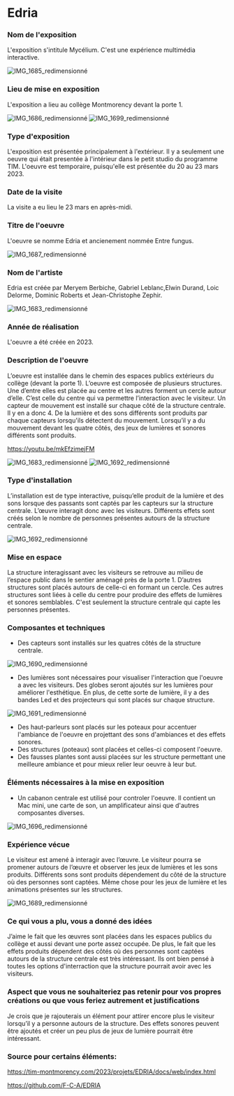# Edria
### Nom de l'exposition    
L'exposition s'intitule Mycélium. C'est une expérience multimédia interactive.

![IMG_1685_redimensionné](https://user-images.githubusercontent.com/112189528/228869447-add24abe-347a-4ebf-8be4-60d635e8ce1c.png)

### Lieu de mise en exposition
L'exposition a lieu au collège Montmorency devant la porte 1.

![IMG_1686_redimensionné](https://user-images.githubusercontent.com/112189528/228869594-400ec1e5-b9f2-4e47-8f55-65df617b7384.png)
![IMG_1699_redimensionné](https://user-images.githubusercontent.com/112189528/228869773-f1c3e1e3-8fe9-4493-b99f-eacf4f9d7493.png)

### Type d'exposition
L'exposition est présentée principalement à l'extérieur. Il y a seulement une oeuvre qui était presentée à l'intérieur dans le petit studio du programme TIM. L'oeuvre est temporaire, puisqu'elle est présentée du 20 au 23 mars 2023.

### Date de la visite
La visite a eu lieu le 23 mars en après-midi.

### Titre de l'oeuvre
L'oeuvre se nomme Edria et ancienement nommée Entre fungus.

![IMG_1687_redimensionné](https://user-images.githubusercontent.com/112189528/228869895-41519700-1723-45ca-ba57-9068c9862677.png)

### Nom de l'artiste                  
Edria est créée par Meryem Berbiche, Gabriel Leblanc,Elwin Durand, Loic Delorme, Dominic Roberts et Jean-Christophe Zephir.

![IMG_1683_redimensionné](https://user-images.githubusercontent.com/112189528/228869843-34cc363f-81b6-405a-b028-f217c6d99db4.png)

### Année de réalisation
L'oeuvre a été créée en 2023.

### Description de l'oeuvre      
L’oeuvre est installée dans le chemin des espaces publics extérieurs du collège (devant la porte 1). L’oeuvre est composée de plusieurs structures. Une d’entre elles est placée au centre et les autres forment un cercle autour d’elle. C’est celle du centre qui va permettre l’interaction avec le visiteur. Un capteur de mouvement est installé sur chaque côté de la structure centrale. Il y en a donc 4. De la lumière et des sons différents sont produits par chaque capteurs lorsqu'ils détectent du mouvement. Lorsqu’il y a du mouvement devant les quatre côtés, des jeux de lumières et sonores différents sont produits.

https://youtu.be/mkEfzimejFM

![IMG_1683_redimensionné](https://user-images.githubusercontent.com/112189528/228869981-d8c3bd48-e56b-49d5-b4cd-f3939f6e8771.png)
![IMG_1692_redimensionné](https://user-images.githubusercontent.com/112189528/228870081-fc4df81a-1cb5-467f-a772-b2359e2a4fa3.png)


### Type d'installation 
L’installation est de type interactive, puisqu’elle produit de la lumière et des sons lorsque des passants sont captés par les capteurs sur la structure centrale. L’œuvre interagit donc avec les visiteurs. Différents effets sont créés selon le nombre de personnes présentes autours de la structure centrale.

![IMG_1692_redimensionné](https://user-images.githubusercontent.com/112189528/228870251-80d5d78b-6331-41f3-a865-84cead7a62f8.png)

### Mise en espace
La structure interagissant avec les visiteurs se retrouve au milieu de l’espace public dans le sentier aménagé près de la porte 1. D’autres structures sont placés autours de celle-ci en formant un cercle. Ces autres structures sont liées à celle du centre pour produire des effets de lumières et sonores semblables. C'est seulement la structure centrale qui capte les personnes présentes. 

### Composantes et techniques
- Des capteurs sont installés sur les quatres côtés de la structure centrale.

![IMG_1690_redimensionné](https://user-images.githubusercontent.com/112189528/228870784-051d38d2-fdbf-4549-af7e-e38f81b3cf60.png)

- Des lumières sont nécessaires pour visualiser l'interaction que l'oeuvre a avec les visiteurs. Des globes seront ajoutés sur les lumières pour améliorer l'esthétique. En plus, de cette sorte de lumière, il y a des bandes Led et des projecteurs qui sont placés sur chaque structure. 

![IMG_1691_redimensionné](https://user-images.githubusercontent.com/112189528/228870855-6ce361eb-f499-4cc6-836a-37ce48df7d9f.png)

- Des haut-parleurs sont placés sur les poteaux pour accentuer l'ambiance de l'oeuvre en projettant des sons d'ambiances et des effets sonores.
- Des structures (poteaux) sont placées et celles-ci composent l'oeuvre. 
- Des fausses plantes sont aussi placées sur les structure permettant une meilleure ambiance et pour mieux relier leur oeuvre à leur but. 

### Éléments nécessaires à la mise en exposition
- Un cabanon centrale est utilisé pour controler l'oeuvre. Il contient un Mac mini, une carte de son, un amplificateur ainsi que d'autres composantes diverses. 

![IMG_1696_redimensionné](https://user-images.githubusercontent.com/112189528/228871161-76b2e2f3-2277-4352-85b4-fd7a84ee0891.png)

### Expérience vécue
Le visiteur est amené à interagir avec l’œuvre. Le visiteur pourra se promener autours de l’œuvre et observer les jeux de lumières et les sons produits. Différents sons sont produits dépendement du côté de la structure où des personnes sont captées. Même chose pour les jeux de lumière et les animations présentes sur les structures. 

![IMG_1689_redimensionné](https://user-images.githubusercontent.com/112189528/228870490-b0a766e1-5aaf-49f7-af38-11053ce8c752.png)

### Ce qui vous a plu, vous a donné des idées
J’aime le fait que les œuvres sont placées dans les espaces publics du collège et aussi devant une porte assez occupée. De plus, le fait que les effets produits dépendent des côtés où des personnes sont captées autours de la structure centrale est très intéressant. Ils ont bien pensé à toutes les options d'interraction que la structure pourrait avoir avec les visiteurs. 

### Aspect que vous ne souhaiteriez pas retenir pour vos propres créations ou que vous feriez autrement et justifications
Je crois que je rajouterais un élément pour attirer encore plus le visiteur lorsqu’il y a personne autours de la structure. Des effets sonores peuvent être ajoutés et créer un peu plus de jeux de lumière pourrait être intéressant.

### Source pour certains éléments:
https://tim-montmorency.com/2023/projets/EDRIA/docs/web/index.html
 
https://github.com/F-C-A/EDRIA
